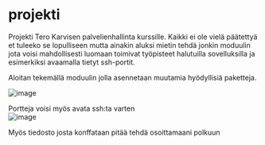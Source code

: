 # projekti
Projekti Tero Karvisen palvelienhallinta kurssille. Kaikki ei ole vielä päätettyä et tuleeko se lopulliseen mutta ainakin aluksi mietin tehdä jonkin moduulin jota voisi mahdollisesti luomaan toimivat työpisteet halutuilla sovelluksilla ja esimerkiksi avaamalla tietyt ssh-portit.

Aloitan tekemällä moduulin jolla asennetaan muutamia hyödyllisiä paketteja.

![image](https://user-images.githubusercontent.com/94476967/145321489-e566fe57-a620-415d-a20e-be6bf4eae1b4.png)
    
Portteja voisi myös avata ssh:ta varten  
![image](https://user-images.githubusercontent.com/94476967/145321713-b6a779f2-45ca-4e0a-b42a-502b9afba4b4.png)

Myös tiedosto josta konffataan pitää tehdä osoittamaani polkuun
